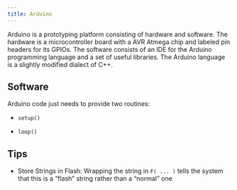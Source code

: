 ```yaml
---
title: Arduino
---
```

Arduino is a prototyping platform consisting of hardware and software. The hardware is a microcontroller board with a AVR Atmega chip and labeled pin headers for its GPIOs. The software consists of an IDE for the Arduino programming language and a set of useful libraries.
The Arduino language is a slightly modified dialect of C++.


## Software
Arduino code just needs to provide two routines:

* `setup()`

* `loop()`



## Tips

* Store Strings in Flash: Wrapping the string in `F( ... )` tells the system that this is a “flash” string rather than a “normal” one



